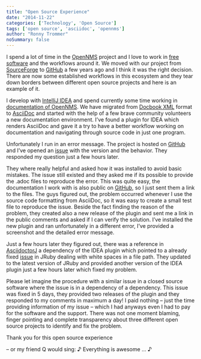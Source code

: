 ```yaml
---
title: "Open Source Experience"
date: "2014-11-22"
categories: ['Technology', 'Open Source']
tags: ['open source', 'asciidoc', 'opennms']
author: "Ronny Trommer"
noSummary: false
---
```


I spend a lot of time in the [OpenNMS](http://www.opennms.org) project and I love to work in [free software](https://fsfe.org/index.en.html) and the workflows around it.
We moved with our project from [SourceForge](http://sourceforge.net/) to [GitHub](https://github.com/) a few years ago and I think it was the right decision.
There are now some established workflows in this ecosystem and they tear down borders between different open source projects and here is an example of it.

I develop with [IntelliJ IDEA](https://www.jetbrains.com/idea/) and spend currently some time working in [documentation of OpenNMS](http://docs.opennms.org/).
We have migrated from [Docbook XML](http://www.docbook.org/) format to [AsciiDoc](http://en.wikipedia.org/wiki/AsciiDoc) and started with the help of a few brave community volunteers a new documentation environment.
I’ve found a plugin for IDEA which renders AsciiDoc and gave it a try to have a better workflow working on documentation and navigating through source code in just one program.

Unfortunately I run in an error message.
The project is hosted on [GitHub](https://github.com/asciidoctor/idea-asciidoc) and I’ve opened an [issue](https://github.com/asciidoctor/idea-asciidoc/issues/16) with the version and the behavior.
They responded my question just a few hours later.

They where really helpful and asked how it was installed to avoid basic mistakes.
The issue still existed and they asked me if its possible to provide the .adoc files to reproduce the error.
This was quite easy, the documentation I work with is also public on [GitHub](https://github.com/OpenNMS/opennms/tree/develop/opennms-doc/guide-admin/src/asciidoc), so I just sent them a link to the files.
The guys figured out, the problem occurred whenever I use the source code formatting from AsciiDoc, so it was easy to create a small test file to reproduce the issue.
Beside the fact finding the reason of the problem, they created also a new release of the plugin and sent me a link in the public comments and asked if I can verify the solution.
I’ve installed the new plugin and ran unfortunately in a different error, I’ve provided a screenshot and the detailed error message.

Just a few hours later they figured out, there was a reference in [AsciidoctorJ](https://github.com/asciidoctor/asciidoctor-gradle-plugin/issues/135) a dependency of the IDEA plugin which pointed to a already fixed [issue](https://github.com/jruby/jruby/issues/1248) in JRuby dealing with white spaces in a file path.
They updated to the latest version of JRuby and provided another version of the IDEA plugin just a few hours later which fixed my problem.

Please let imagine the procedure with a similar issue in a closed source software where the issue is in a dependency of a dependency.
This issue was fixed in 5 days, they provided two releases of the plugin and they responded to my comments in maximum a day!
I paid nothing – just the time providing information of my issue – which I had anyways even I had to pay for the software and the support.
There was not one moment blaming, finger pointing and complete transparency about three different open source projects to identify and fix the problem.

Thank you for this open source experience

– or my friend Q would sing: ♪ Everything is awesome … ♪
